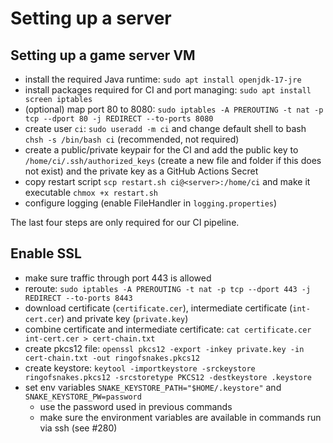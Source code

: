 # Setting up a server

## Setting up a game server VM

 - install the required Java runtime: `sudo apt install openjdk-17-jre`
 - install packages required for CI and port managing: `sudo apt install screen iptables`
 - (optional) map port 80 to 8080: `sudo iptables -A PREROUTING -t nat -p tcp --dport 80 -j REDIRECT --to-ports 8080`
 - create user `ci`: `sudo useradd -m ci` and change default shell to bash `chsh -s /bin/bash ci` (recommended, not required)
 - create a public/private keypair for the CI and add the public key to `/home/ci/.ssh/authorized_keys` (create a new file and folder if this does not exist) and the private key as a GitHub Actions Secret
 - copy restart script `scp restart.sh ci@<server>:/home/ci` and make it executable `chmox +x restart.sh`
 - configure logging (enable FileHandler in `logging.properties`)

The last four steps are only required for our CI pipeline.

## Enable SSL

 - make sure traffic through port 443 is allowed
 - reroute: `sudo iptables -A PREROUTING -t nat -p tcp --dport 443 -j REDIRECT --to-ports 8443`
 - download certificate (`certificate.cer`), intermediate certificate (`int-cert.cer`) and private key (`private.key`)
 - combine certificate and intermediate certificate: `cat certificate.cer int-cert.cer > cert-chain.txt`
 - create pkcs12 file: `openssl pkcs12 -export -inkey private.key -in cert-chain.txt -out ringofsnakes.pkcs12`
 - create keystore: `keytool -importkeystore -srckeystore ringofsnakes.pkcs12 -srcstoretype PKCS12 -destkeystore .keystore`
 - set env variables `SNAKE_KEYSTORE_PATH="$HOME/.keystore"` and `SNAKE_KEYSTORE_PW=password`
   - use the password used in previous commands
   - make sure the environment variables are available in commands run via ssh (see #280)
